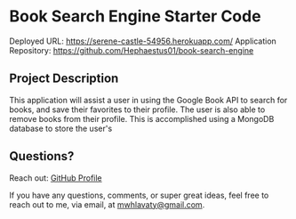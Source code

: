 # Book Search Engine Starter Code
Deployed URL: https://serene-castle-54956.herokuapp.com/
Application Repository: https://github.com/Hephaestus01/book-search-engine

## Project Description
This application will assist a user in using the Google Book API to search for books, and save their favorites to their profile. The user is also able to remove books from their profile. This is accomplished using a MongoDB database to store the user's 


 ## Questions?
  Reach out:
  [GitHub Profile](github.com/Hephaestus01)
  
  If you have any questions, comments, or super great ideas, feel free to reach out to me, via email, at mwhlavaty@gmail.com.